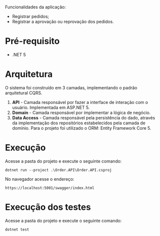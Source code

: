 Funcionalidades da aplicação:
- Registrar pedidos;
- Registrar a aprovação ou reprovação dos pedidos.

# Pré-requisito
- .NET 5

# Arquitetura
O sistema foi construído em 3 camadas, implementando o padrão arquitetural CQRS.

 1. **API** - Camada responsável por fazer a interface de interação com o usuário. Implementada em ASP.NET 5.
 2. **Domain** - Camada responsável por implementar a lógica de negócio.
 3. **Data Access** - Camada responsável pela persistência do dado, através da implementação dos repositórios estabelecidos pela camada de domínio. Para o projeto foi utilizado o ORM: Entity Framework Core 5.


# Execução
Acesse a pasta do projeto e execute o seguinte comando: 
```
dotnet run --project .\Order.API\Order.API.csproj
```
No navegador acesse o endereço:
```
https://localhost:5001/swagger/index.html
```


# Execução dos testes
Acesse a pasta do projeto e execute o seguinte comando: 
```
dotnet test 
```
